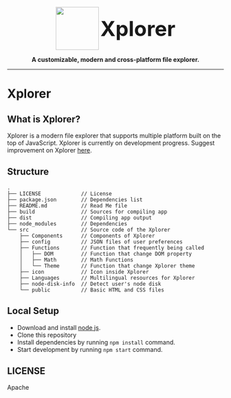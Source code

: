 <p align="center">
<img height=100 src="https://repository-images.githubusercontent.com/360936748/2ce1b700-aa8e-11eb-877b-c12abc599979" style="vertical-align:middle;" />
<span style="vertical-align:middle;font-size:3rem;"><strong>Xplorer</strong></span>
</p>
<p align="center">
  <strong>A customizable, modern and cross-platform file explorer.</strong>
</p>

---
# Xplorer

## What is Xplorer?
Xplorer is a modern file explorer that supports multiple platform built on the top of JavaScript. Xplorer is currently on development progress. Suggest improvement on Xplorer [here](https://github.com/kimlimjustin/xplorer/discussions/2).

## Structure
```
.
├── LICENSE             // License
├── package.json        // Dependencies list
├── README.md           // Read Me file
├── build               // Sources for compiling app
├── dist                // Compiling app output
├── node_modules        // Dependencies
└── src                 // Source code of the Xplorer
    ├── Components      // Components of Xplorer
    ├── config          // JSON files of user preferences
    ├── Functions       // Function that frequently being called
    │   ├── DOM         // Function that change DOM property
    │   ├── Math        // Math Functions
    │   └── Theme       // Function that change Xplorer theme
    ├── icon            // Icon inside Xplorer
    ├── Languages       // Multilingual resources for Xplorer
    ├── node-disk-info  // Detect user's node disk
    └── public          // Basic HTML and CSS files
```
## Local Setup
- Download and install [node js](https://nodejs.org/en/).
- Clone this repository
- Install dependencies by running `npm install` command.
- Start development by running `npm start` command.

## LICENSE
Apache